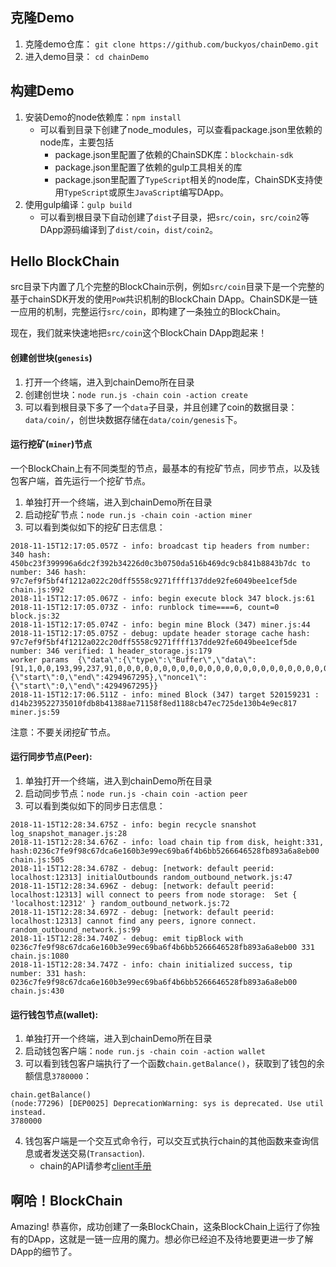 ## 克隆Demo

1. 克隆demo仓库： `git clone https://github.com/buckyos/chainDemo.git`
2. 进入demo目录： `cd chainDemo`


## 构建Demo

1. 安装Demo的node依赖库：`npm install`
    * 可以看到目录下创建了node_modules，可以查看package.json里依赖的node库，主要包括
        * package.json里配置了依赖的ChainSDK库：`blockchain-sdk`
        * package.json里配置了依赖的gulp工具相关的库
        * package.json里配置了`TypeScript`相关的node库，ChainSDK支持使用`TypeScript`或原生`JavaScript`编写DApp。
2. 使用gulp编译：`gulp build`
    * 可以看到根目录下自动创建了`dist`子目录，把`src/coin`，`src/coin2`等DApp源码编译到了`dist/coin`，`dist/coin2`。

## Hello BlockChain

src目录下内置了几个完整的BlockChain示例，例如`src/coin`目录下是一个完整的基于chainSDK开发的使用`PoW`共识机制的BlockChain DApp。ChainSDK是一链一应用的机制，完整运行`src/coin`，即构建了一条独立的BlockChain。

现在，我们就来快速地把`src/coin`这个BlockChain DApp跑起来！

#### 创建创世块(`genesis`)

1. 打开一个终端，进入到chainDemo所在目录
2. 创建创世块：`node run.js -chain coin -action create`
3. 可以看到根目录下多了一个`data`子目录，并且创建了coin的数据目录：`data/coin/`，创世块数据存储在`data/coin/genesis`下。

#### 运行挖矿(`miner`)节点

一个BlockChain上有不同类型的节点，最基本的有挖矿节点，同步节点，以及钱包客户端，首先运行一个挖矿节点。

1. 单独打开一个终端，进入到chainDemo所在目录
2. 启动挖矿节点：`node run.js -chain coin -action miner`
3. 可以看到类似如下的挖矿日志信息：
```
2018-11-15T12:17:05.057Z - info: broadcast tip headers from number: 340 hash: 450bc23f399996a6dc2f392b34226d0c3b0750da516b469dc9cb841b8843b7dc to number: 346 hash: 97c7ef9f5bf4f1212a022c20dff5558c9271ffff137dde92fe6049bee1cef5de chain.js:992
2018-11-15T12:17:05.067Z - info: begin execute block 347 block.js:61
2018-11-15T12:17:05.073Z - info: runblock time====6, count=0 block.js:32
2018-11-15T12:17:05.074Z - info: begin mine Block (347) miner.js:44
2018-11-15T12:17:05.075Z - debug: update header storage cache hash: 97c7ef9f5bf4f1212a022c20dff5558c9271ffff137dde92fe6049bee1cef5de number: 346 verified: 1 header_storage.js:179
worker params  {\"data\":{\"type\":\"Buffer\",\"data\":[91,1,0,0,193,99,237,91,0,0,0,0,0,0,0,0,0,0,0,0,0,0,0,0,0,0,0,0,0,0,0,0,0,0,0,0,0,0,0,0,187,129,21,233,158,137,53,192,22,39,46,51,24,198,203,43,158,192,2,233,198,89,47,131,118,61,80,122,242,213,46,79,0,0,0,0,0,0,0,0,0,0,0,0,0,0,0,0,0,0,0,0,0,0,0,0,0,0,0,0,0,0,0,0,151,199,239,159,91,244,241,33,42,2,44,32,223,245,85,140,146,113,255,255,19,125,222,146,254,96,73,190,225,206,245,222,34,49,50,76,75,106,102,103,81,87,50,54,100,81,90,77,120,99,74,100,107,106,50,105,86,80,50,114,116,74,83,122,84,56,56,255,255,0,31,0,0,0,0,0,0,0,0]},\"nonce\":{\"start\":0,\"end\":4294967295},\"nonce1\":{\"start\":0,\"end\":4294967295}}
2018-11-15T12:17:06.511Z - info: mined Block (347) target 520159231 : d14b239522735010fdb8b41388ae71158f8ed1188cb47ec725de130b4e9ec817 miner.js:59
```

注意：不要关闭挖矿节点。

#### 运行同步节点(Peer):

1. 单独打开一个终端，进入到chainDemo所在目录
2. 启动同步节点：`node run.js -chain coin -action peer`
3. 可以看到类似如下的同步日志信息：
```
2018-11-15T12:28:34.675Z - info: begin recycle snanshot log_snapshot_manager.js:28
2018-11-15T12:28:34.676Z - info: load chain tip from disk, height:331, hash:0236c7fe9f98c67dca6e160b3e99ec69ba6f4b6bb5266646528fb893a6a8eb00 chain.js:505
2018-11-15T12:28:34.678Z - debug: [network: default peerid: localhost:12313] initialOutbounds random_outbound_network.js:47
2018-11-15T12:28:34.696Z - debug: [network: default peerid: localhost:12313] will connect to peers from node storage:  Set { 'localhost:12312' } random_outbound_network.js:72
2018-11-15T12:28:34.697Z - debug: [network: default peerid: localhost:12313] cannot find any peers, ignore connect. random_outbound_network.js:99
2018-11-15T12:28:34.740Z - debug: emit tipBlock with 0236c7fe9f98c67dca6e160b3e99ec69ba6f4b6bb5266646528fb893a6a8eb00 331 chain.js:1080
2018-11-15T12:28:34.747Z - info: chain initialized success, tip number: 331 hash: 0236c7fe9f98c67dca6e160b3e99ec69ba6f4b6bb5266646528fb893a6a8eb00 chain.js:430
```

#### 运行钱包节点(wallet):

1. 单独打开一个终端，进入到chainDemo所在目录
2. 启动钱包客户端：`node run.js -chain coin -action wallet`
3. 可以看到钱包客户端执行了一个函数`chain.getBalance()`，获取到了钱包的余额信息`3780000`：
```
chain.getBalance()
(node:77296) [DEP0025] DeprecationWarning: sys is deprecated. Use util instead.
3780000
```
4. 钱包客户端是一个交互式命令行，可以交互式执行chain的其他函数来查询信息或者发送交易(`Transaction`).
    * chain的API请参考[client手册](../4.References/ref_client.md)

## 啊哈！BlockChain

Amazing! 恭喜你，成功创建了一条BlockChain，这条BlockChain上运行了你独有的DApp，这就是一链一应用的魔力。想必你已经迫不及待地要更进一步了解DApp的细节了。

